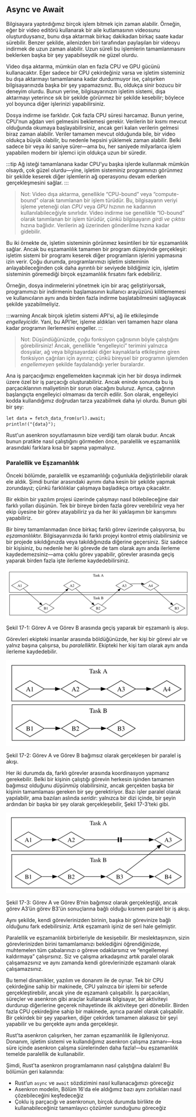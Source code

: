 ## Async ve Await

Bilgisayara yaptırdığımız birçok işlem bitmek için zaman alabilir. Örneğin, eğer bir video editörü kullanarak bir aile kutlamasının videosunu oluşturduysanız, bunu dışa aktarmak birkaç dakikadan birkaç saate kadar sürebilir. Benzer şekilde, ailenizden biri tarafından paylaşılan bir videoyu indirmek de uzun zaman alabilir. Uzun süreli bu işlemlerin tamamlanmasını beklerken başka bir şey yapabilseydik ne güzel olurdu.

Video dışa aktarma, mümkün olan en fazla CPU ve GPU gücünü kullanacaktır. Eğer sadece bir CPU çekirdeğiniz varsa ve işletim sisteminiz bu dışa aktarmayı tamamlanana kadar durdurmuyor ise, çalışırken bilgisayarınızda başka bir şey yapamazsınız. Bu, oldukça sinir bozucu bir deneyim olurdu. Bunun yerine, bilgisayarınızın işletim sistemi, dışa aktarmayı yeterince sık bir şekilde görünmez bir şekilde kesebilir; böylece yol boyunca diğer işlerinizi yapabilirsiniz.

Dosya indirme ise farklıdır. Çok fazla CPU süresi harcamaz. Bunun yerine, CPU'nun ağdan veri gelmesini beklemesi gerekir. Verilerin bir kısmı mevcut olduğunda okumaya başlayabilirsiniz, ancak geri kalan verilerin gelmesi biraz zaman alabilir. Veriler tamamen mevcut olduğunda bile, bir video oldukça büyük olabilir, bu nedenle hepsini yüklemek zaman alabilir. Belki sadece bir veya iki saniye sürer—ama bu, her saniyede milyarlarca işlem yapabilen modern bir işlemci için oldukça uzun bir süredir. 

:::tip
Ağ isteği tamamlanana kadar CPU’yu başka işlerde kullanmak mümkün olsaydı, çok güzel olurdu—yine, işletim sisteminiz programınızı görünmez bir şekilde keserek diğer işlemlerin ağ operasyonu devam ederken gerçekleşmesini sağlar.
:::

> Not: Video dışa aktarma, genellikle “CPU-bound” veya “compute-bound” olarak tanımlanan bir işlem türüdür. Bu, bilgisayarın veriyi işleme yeteneği olan *CPU* veya *GPU* hızının ne kadarının kullanılabileceğiyle sınırlıdır. Video indirme ise genellikle “IO-bound” olarak tanımlanan bir işlem türüdür, çünkü bilgisayarın *girdi ve çıktısı* hızına bağlıdır. Verilerin ağ üzerinden gönderilme hızına kadar gidebilir.

Bu iki örnekte de, işletim sisteminin görünmez kesintileri bir tür eşzamanlılık sağlar. Ancak bu eşzamanlılık tamamen bir program düzeyinde gerçekleşir: işletim sistemi bir programı keserek diğer programların işlerini yapmasına izin verir. Çoğu durumda, programlarımızı işletim sisteminin anlayabileceğinden çok daha ayrıntılı bir seviyede bildiğimiz için, işletim sisteminin göremediği birçok eşzamanlılık fırsatını fark edebiliriz.

Örneğin, dosya indirmelerini yönetmek için bir araç geliştiriyorsak, programımızı bir indirmenin başlamasının kullanıcı arayüzünü kilitlememesi ve kullanıcıların aynı anda birden fazla indirme başlatabilmesini sağlayacak şekilde yazabilmeliyiz. 

:::warning
Ancak birçok işletim sistemi API'si, ağ ile etkileşimde *engelleyici*dir. Yani, bu API'ler, işleme aldıkları veri tamamen hazır olana kadar programın ilerlemesini engeller.
:::

> Not: Düşündüğünüzde, *çoğu* fonksiyon çağrısının böyle çalıştığını görebilirsiniz! Ancak, genellikle “engelleyici” terimini yalnızca dosyalar, ağ veya bilgisayardaki diğer kaynaklarla etkileşime giren fonksiyon çağrıları için ayırırız; çünkü bireysel bir programın işlemden *engellemeyen* şekilde faydalandığı yerler buralardır.

Ana iş parçacığımızı engellemekten kaçınmak için her bir dosya indirmek üzere özel bir iş parçacığı oluşturabiliriz. Ancak eninde sonunda bu iş parçacıklarının maliyetinin bir sorun olacağını buluruz. Ayrıca, çağrının başlangıçta engelleyici olmaması da tercih edilir. Son olarak, engelleyici kodda kullandığımız doğrudan tarza yazabilmek daha iyi olurdu. Bunun gibi bir şey:

```rust,ignore,does_not_compile
let data = fetch_data_from(url).await;
println!("{data}");
```

Rust'un asenkron soyutlamasının bize verdiği tam olarak budur. Ancak bunun pratikte nasıl çalıştığını görmeden önce, paralellik ve eşzamanlılık arasındaki farklara kısa bir sapma yapmalıyız.

### Paralellik ve Eşzamanlılık

Önceki bölümde, paralellik ve eşzamanlılığı çoğunlukla değiştirilebilir olarak ele aldık. Şimdi bunlar arasındaki ayrımı daha kesin bir şekilde yapmak zorundayız; çünkü farklılıklar çalışmaya başladıkça ortaya çıkacaktır.

Bir ekibin bir yazılım projesi üzerinde çalışmayı nasıl bölebileceğine dair farklı yolları düşünün. Tek bir bireye birden fazla görev verebiliriz veya her ekip üyesine bir görev atayabiliriz ya da her iki yaklaşımın bir karışımını yapabiliriz.

Bir birey tamamlanmadan önce birkaç farklı görev üzerinde çalışıyorsa, bu *eşzamanlılık*tır. Bilgisayarınızda iki farklı projeyi kontrol etmiş olabilirsiniz ve bir projede sıkıldığınızda veya takıldığınızda diğerine geçersiniz. Siz sadece bir kişisiniz, bu nedenle her iki görevde de tam olarak aynı anda ilerleme kaydedemezsiniz—ama çoklu görev yapabilir, görevler arasında geçiş yaparak birden fazla işte ilerleme kaydedebilirsiniz.



![](images/rust/img/trpl17-01.svg)

Şekil 17-1: Görev A ve Görev B arasında geçiş yaparak bir eşzamanlı iş akışı.



Görevleri ekipteki insanlar arasında böldüğünüzde, her kişi bir görevi alır ve yalnız başına çalışırsa, bu *paralellik*tir. Ekipteki her kişi tam olarak aynı anda ilerleme kaydedebilir.



![](images/rust/img/trpl17-02.svg)

Şekil 17-2: Görev A ve Görev B bağımsız olarak gerçekleşen bir paralel iş akışı.



Her iki durumda da, farklı görevler arasında koordinasyon yapmanız gerekebilir. Belki bir kişinin çalıştığı görevin herkesin işinden tamamen bağımsız olduğunu *düşünmüş* olabilirsiniz, ancak gerçekten başka bir kişinin tamamlaması gereken bir şey gerektiriyor. Bazı işler paralel olarak yapılabilir, ama bazıları aslında *seri*dir: yalnızca bir dizi içinde, bir şeyin ardından bir başka bir şey olarak gerçekleşebilir, Şekil 17-3’teki gibi.



![](images/rust/img/trpl17-03.svg)

Şekil 17-3: Görev A ve Görev B’nin bağımsız olarak gerçekleştiği, ancak görev A3’ün görev B3'ün sonuçlarına bağlı olduğu kısmen paralel bir iş akışı.



Aynı şekilde, kendi görevlerinizden birinin, başka bir görevinize bağlı olduğunu fark edebilirsiniz. Artık eşzamanlı işiniz de seri hale gelmiştir.

Paralellik ve eşzamanlılık birbirleriyle de kesişebilir. Bir meslektaşınızın, sizin görevlerinizden birini tamamlamanızı beklediğini öğrendiğinizde, muhtemelen tüm çabalarınızı o göreve odaklarsınız ve “engellemeyi kaldırmaya” çalışırsınız. Siz ve çalışma arkadaşınız artık paralel olarak çalışamazsınız ve aynı zamanda kendi görevlerinizde eşzamanlı olarak çalışamazsınız.

Bu temel dinamikler, yazılım ve donanım ile de oynar. Tek bir CPU çekirdeğine sahip bir makinede, CPU yalnızca bir işlemi bir seferde gerçekleştirebilir, ancak yine de eşzamanlı çalışabilir. İş parçacıkları, süreçler ve asenkron gibi araçlar kullanarak bilgisayar, bir aktiviteyi durdurup diğerlerine geçerek nihayetinde ilk aktiviteye geri dönebilir. Birden fazla CPU çekirdeğine sahip bir makinede, ayrıca paralel olarak çalışabilir. Bir çekirdek bir şey yaparken, diğer çekirdek tamamen alakasız bir şeyi yapabilir ve bu gerçekte aynı anda gerçekleşir.

Rust'ta asenkron çalışırken, her zaman eşzamanlılık ile ilgileniyoruz. Donanım, işletim sistemi ve kullandığımız asenkron çalışma zamanı—kısa süre içinde asenkron çalışma sürelerinden daha fazla!—bu eşzamanlılık temelde paralellik de kullanabilir.

Şimdi, Rust'ta asenkron programlamanın nasıl çalıştığına dalalım! Bu bölümün geri kalanında:

* Rust’un `async` ve `await` sözdizimini nasıl kullanacağımızı göreceğiz
* Asenkron modelin, Bölüm 16'da ele aldığımız bazı aynı zorlukları nasıl çözebileceğini keşfedeceğiz
* Çoklu iş parçacığı ve asenkronun, birçok durumda birlikte de kullanabileceğiniz tamamlayıcı çözümler sunduğunu göreceğiz